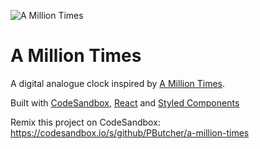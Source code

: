 ![A Million Times](https://i.imgur.com/fXRB5b3.png)

# A Million Times

A digital analogue clock inspired by [A Million Times](https://www.youtube.com/watch?v=ExkVIQ60ClM).

Built with [CodeSandbox](https://codesandbox.io/s/n0mnp0r9lj), [React](https://reactjs.org) and [Styled Components](https://www.styled-components.com)

Remix this project on CodeSandbox: https://codesandbox.io/s/github/PButcher/a-million-times
